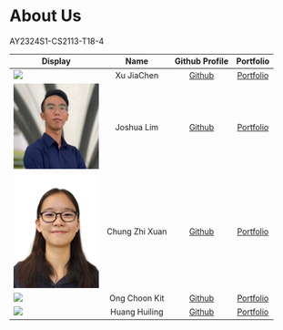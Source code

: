 # About Us
AY2324S1-CS2113-T18-4

| Display                                             |      Name      |               Github Profile                |               Portfolio                |
|-----------------------------------------------------|:--------------:|:-------------------------------------------:|:--------------------------------------:|
| ![](https://via.placeholder.com/100.png?text=Photo) |   Xu JiaChen   | [Github](https://github.com/aaronxujiachen) |  [Portfolio](team/xujiachen.md)        |
| <img src="images/JoshuaLim.jpeg" width="150px">     |   Joshua Lim   |    [Github](https://github.com/lckjosh)     |   [Portfolio](team/lckjosh.md)         |
| <img src="images/ChungZhiXuan.jpg" width="150px">   | Chung Zhi Xuan |   [Github](https://github.com/spaceman03)   |    [Portfolio](team/spaceman03.md)     |
| ![](https://via.placeholder.com/100.png?text=Photo) | Ong Choon Kit  |  [Github](https://github.com/choonkit-nus)  | [Portfolio](team/choonkit-nus.md)      |
| ![](https://via.placeholder.com/100.png?text=Photo) | Huang Huiling  |   [Github](https://github.com/vvhuiling)    |   [Portfolio](team/huiling.md)         |
